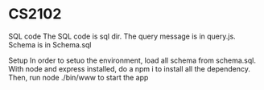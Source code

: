 # CS2102
SQL code
The SQL code is sql dir. The query message is in query.js. Schema is in Schema.sql

Setup
In order to setuo the environment, load all schema from schema.sql.
With node and express installed, do a npm i to install all the dependency.
Then, run node ./bin/www to start the app
